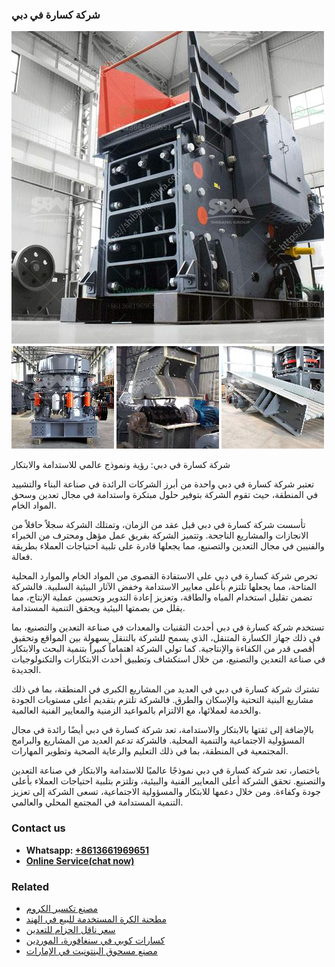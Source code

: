 <h3>شركة كسارة في دبي</h3><img src='1701852406.jpg' alt=''><p>شركة كسارة في دبي: رؤية ونموذج عالمي للاستدامة والابتكار</p><p>تعتبر شركة كسارة في دبي واحدة من أبرز الشركات الرائدة في صناعة البناء والتشييد في المنطقة، حيث تقوم الشركة بتوفير حلول مبتكرة واستدامة في مجال تعدين وسحق المواد الخام.</p><p>تأسست شركة كسارة في دبي قبل عقد من الزمان، وتمتلك الشركة سجلاً حافلاً من الانجازات والمشاريع الناجحة. وتتميز الشركة بفريق عمل مؤهل ومحترف من الخبراء والفنيين في مجال التعدين والتصنيع، مما يجعلها قادرة على تلبية احتياجات العملاء بطريقة فعالة.</p><p>تحرص شركة كسارة في دبي على الاستفادة القصوى من المواد الخام والموارد المحلية المتاحة، مما يجعلها تلتزم بأعلى معايير الاستدامة وخفض الآثار البيئية السلبية. فالشركة تضمن تقليل استخدام المياه والطاقة، وتعزيز إعادة التدوير وتحسين عملية الإنتاج، مما يقلل من بصمتها البيئية ويحقق التنمية المستدامة.</p><p>تستخدم شركة كسارة في دبي أحدث التقنيات والمعدات في صناعة التعدين والتصنيع، بما في ذلك جهاز الكسارة المتنقل، الذي يسمح للشركة بالتنقل بسهولة بين المواقع وتحقيق أقصى قدر من الكفاءة والإنتاجية. كما تولي الشركة اهتماماً كبيراً بتنمية البحث والابتكار في صناعة التعدين والتصنيع، من خلال استكشاف وتطبيق أحدث الابتكارات والتكنولوجيات الجديدة.</p><p>تشترك شركة كسارة في دبي في العديد من المشاريع الكبرى في المنطقة، بما في ذلك مشاريع البنية التحتية والإسكان والطرق. فالشركة تلتزم بتقديم أعلى مستويات الجودة والخدمة لعملائها، مع الالتزام بالمواعيد الزمنية والمعايير الفنية العالمية.</p><p>بالإضافة إلى ثقتها بالابتكار والاستدامة، تعد شركة كسارة في دبي أيضًا رائدة في مجال المسؤولية الاجتماعية والتنمية المحلية. فالشركة تدعم العديد من المشاريع والبرامج المجتمعية في المنطقة، بما في ذلك التعليم والرعاية الصحية وتطوير المهارات.</p><p>باختصار، تعد شركة كسارة في دبي نموذجًا عالميًا للاستدامة والابتكار في صناعة التعدين والتصنيع. تحقق الشركة أعلى المعايير الفنية والبيئية، وتلتزم بتلبية احتياجات العملاء بأعلى جودة وكفاءة. ومن خلال دعمها للابتكار والمسؤولية الاجتماعية، تسعى الشركة إلى تعزيز التنمية المستدامة في المجتمع المحلي والعالمي.</p><h3>Contact us</h3><ul><li><strong>Whatsapp:&nbsp;<a href="https://wa.me/8613661969651">+8613661969651</a></strong></li><li><a href="https://swt.shibang-china.com/?git&amp;zhl&amp;شركة كسارة في دبي"><strong>Online Service(chat now)</strong></a></li></ul><h3>Related</h3><ul><li><a href='مصنع تكسير الكروم.md'>مصنع تكسير الكروم</a></li><li><a href='مطحنة الكرة المستخدمة للبيع في الهند.md'>مطحنة الكرة المستخدمة للبيع في الهند</a></li><li><a href='سعر ناقل الحزام للتعدين.md'>سعر ناقل الحزام للتعدين</a></li><li><a href='كسارات كوبي في سنغافورة، الموردين.md'>كسارات كوبي في سنغافورة، الموردين</a></li><li><a href='مصنع مسحوق البنتونيت في الإمارات.md'>مصنع مسحوق البنتونيت في الإمارات</a></li></ul>